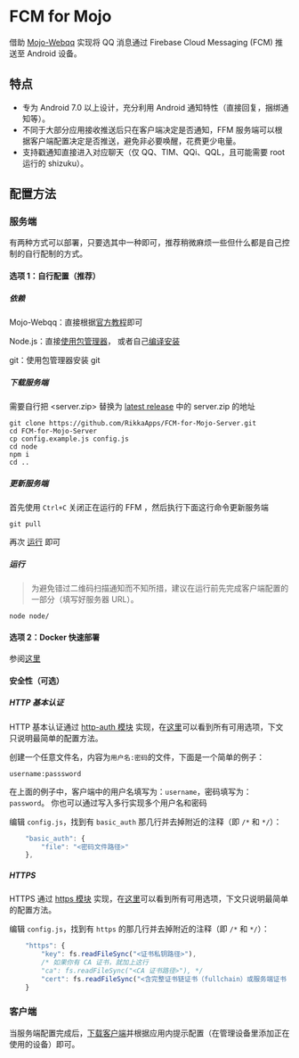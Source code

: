 # FCM for Mojo
借助 [Mojo-Webqq](https://github.com/sjdy521/Mojo-Webqq) 实现将 QQ 消息通过 Firebase Cloud Messaging (FCM) 推送至 Android 设备。

## 特点
* 专为 Android 7.0 以上设计，充分利用 Android 通知特性（直接回复，捆绑通知等）。
* 不同于大部分应用接收推送后只在客户端决定是否通知，FFM 服务端可以根据客户端配置决定是否推送，避免非必要唤醒，花费更少电量。
* 支持戳通知直接进入对应聊天（仅 QQ、TIM、QQi、QQL，且可能需要 root 运行的 shizuku）。

## 配置方法

### 服务端

有两种方式可以部署，只要选其中一种即可，推荐稍微麻烦一些但什么都是自己控制的自行配制的方式。

#### 选项 1：自行配置（推荐）

##### 依赖

Mojo-Webqq：直接根据[官方教程](https://github.com/sjdy521/Mojo-Webqq#安装方法)即可

Node.js：直接[使用包管理器](https://nodejs.org/en/download/package-manager)，
或者自己[编译安装](https://github.com/nodejs/node/blob/master/BUILDING.md#building-nodejs-on-supported-platforms)

git：使用包管理器安装 git

##### 下载服务端

需要自行把 <server.zip> 替换为 [latest release](https://github.com/RikkaW/FCM-for-Mojo/releases/latest) 中的 server.zip 的地址

```Shell
git clone https://github.com/RikkaApps/FCM-for-Mojo-Server.git
cd FCM-for-Mojo-Server
cp config.example.js config.js
cd node
npm i
cd ..
```

##### 更新服务端

首先使用 `Ctrl+C` 关闭正在运行的 FFM ，然后执行下面这行命令更新服务端

```Shell
git pull
```

再次 [运行](#%E8%BF%90%E8%A1%8C) 即可

##### 运行

> 为避免错过二维码扫描通知而不知所措，建议在运行前先完成客户端配置的一部分（填写好服务器 URL）。

```Shell
node node/
```

#### 选项 2：Docker 快速部署

参阅[这里](DOCKER.md)

#### 安全性（可选）

##### HTTP 基本认证

HTTP 基本认证通过 [http-auth 模块](https://github.com/http-auth/http-auth) 实现，在[这里](https://github.com/http-auth/http-auth#configurations)可以看到所有可用选项，下文只说明最简单的配置方法。

创建一个任意文件名，内容为`用户名:密码`的文件，下面是一个简单的例子：

```
username:passsword
```

在上面的例子中，客户端中的用户名填写为：`username`，密码填写为：`password`。
你也可以通过写入多行实现多个用户名和密码

编辑 ```config.js```，找到有 ```basic_auth``` 那几行并去掉附近的注释（即 ```/*``` 和 ```*/```）：
```js
	"basic_auth": {
		"file": "<密码文件路径>"
	},
```

##### HTTPS

HTTPS 通过 [https 模块](https://nodejs.org/dist/latest/docs/api/https.html) 实现，在[这里](https://nodejs.org/dist/latest/docs/api/tls.html#tls_tls_createsecurecontext_options)可以看到所有可用选项，下文只说明最简单的配置方法。

编辑 ```config.js```，找到有 ```https``` 的那几行并去掉附近的注释（即 ```/*``` 和 ```*/```）：
```js
	"https": {
		"key": fs.readFileSync("<证书私钥路径>"),
		/* 如果你有 CA 证书，就加上这行
		"ca": fs.readFileSync("<CA 证书路径>"), */
		"cert": fs.readFileSync("<含完整证书链证书（fullchain）或服务端证书（server cert）的路径>")
	}
```

### 客户端

当服务端配置完成后，[下载客户端](https://github.com/RikkaW/FCM-for-Mojo/releases)并根据应用内提示配置（在管理设备里添加正在使用的设备）即可。
